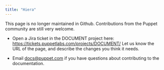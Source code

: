 ```yaml
---
title: "Hiera"
---
```



This page is no longer maintained in Github. Contributions from the Puppet community are still very welcome.

 - Open a Jira ticket in the DOCUMENT project here: https://tickets.puppetlabs.com/projects/DOCUMENT/ Let us know the URL of the page, and describe the changes you think it needs.

 - Email docs@puppet.com  if you have questions about contributing to the documentation.

